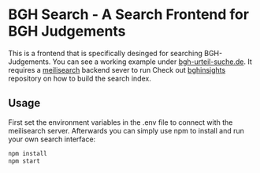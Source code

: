 # BGH Search - A Search Frontend for BGH Judgements

This is a frontend that is specifically desinged for searching BGH-Judgements. You can see a working example under [bgh-urteil-suche.de](https://bgh-urteil-suche.de). It requires a [meilisearch](https://github.com/meilisearch/meilisearch) backend sever to run
Check out [bghinsights](https://github.com/progius/bghinsights) repository on how to build the search index.
## Usage
First set the environment variables in the .env file to connect with the meilisearch server.
Afterwards you can simply use npm to install and run your own search interface:

```sh
npm install
npm start
```
